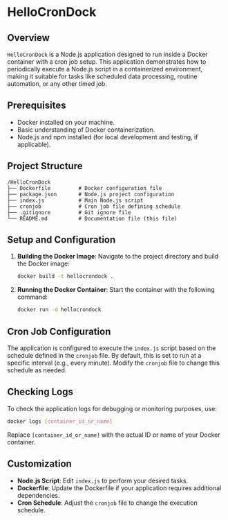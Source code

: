 # HelloCronDock

## Overview

`HelloCronDock` is a Node.js application designed to run inside a Docker container with a cron job setup. This application demonstrates how to periodically execute a Node.js script in a containerized environment, making it suitable for tasks like scheduled data processing, routine automation, or any other timed job.

## Prerequisites

- Docker installed on your machine.
- Basic understanding of Docker containerization.
- Node.js and npm installed (for local development and testing, if applicable).

## Project Structure

```
/HelloCronDock
├── Dockerfile         # Docker configuration file
├── package.json       # Node.js project configuration
├── index.js           # Main Node.js script
├── cronjob            # Cron job file defining schedule
├── .gitignore         # Git ignore file
└── README.md          # Documentation file (this file)
```

## Setup and Configuration

1. **Building the Docker Image**:
   Navigate to the project directory and build the Docker image:

   ```bash
   docker build -t hellocrondock .
   ```

2. **Running the Docker Container**:
   Start the container with the following command:
   ```bash
   docker run -d hellocrondock
   ```

## Cron Job Configuration

The application is configured to execute the `index.js` script based on the schedule defined in the `cronjob` file. By default, this is set to run at a specific interval (e.g., every minute). Modify the `cronjob` file to change this schedule as needed.

## Checking Logs

To check the application logs for debugging or monitoring purposes, use:

```bash
docker logs [container_id_or_name]
```

Replace `[container_id_or_name]` with the actual ID or name of your Docker container.

## Customization

- **Node.js Script**: Edit `index.js` to perform your desired tasks.
- **Dockerfile**: Update the Dockerfile if your application requires additional dependencies.
- **Cron Schedule**: Adjust the `cronjob` file to change the execution schedule.

